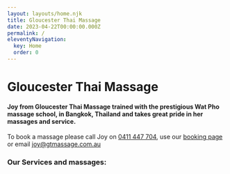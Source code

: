 ```yaml
---
layout: layouts/home.njk
title: Gloucester Thai Massage
date: 2023-04-22T00:00:00.000Z
permalink: /
eleventyNavigation:
  key: Home
  order: 0
---
```

# Gloucester Thai Massage
#### Joy from Gloucester Thai Massage trained with the prestigious Wat Pho massage school, in Bangkok, Thailand and takes great pride in her massages and service.
To book a massage please call Joy on [0411 447 704](tel:+61411447704), use our [booking page](/booking/) or email [joy@gtmassage.com.au](mailto:joy@gtmassage.com.au)</a>

### Our Services and massages:
